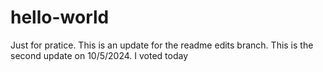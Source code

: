 # hello-world
Just for pratice.
This is an update for the readme edits branch.
This is the second update on 10/5/2024. I voted today
